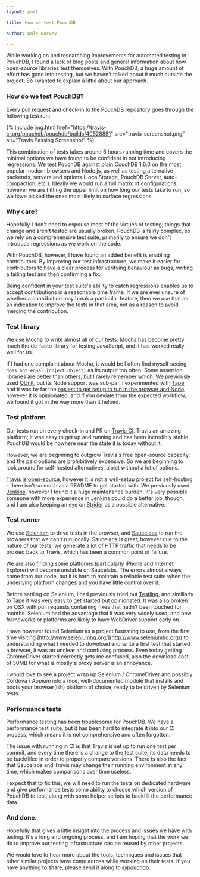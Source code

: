 ```yaml
---
layout: post

title: How we test PouchDB

author: Dale Harvey

---
```


While working on and researching improvements for automated testing in PouchDB, I found a lack of blog posts and general information about how open-source libraries test themselves. With PouchDB, a huge amount of effort has gone into testing, but we haven't talked about it much outside the project. So I wanted to explain a little about our approach.

### How do we test PouchDB?

Every pull request and check-in to the PouchDB repository goes through the following test run:

{% include img.html href="https://travis-ci.org/pouchdb/pouchdb/builds/40528881" src="travis-screenshot.png" alt="Travis Passing Screenshot" %}

This combination of tests takes around 6 hours running time and covers the minimal options we have found to be confident in not introducing regressions. We test PouchDB against plain CouchDB 1.6.0 on the most popular modern browsers and Node.js, as well as testing alternative backends, servers and options (LocalStorage, PouchDB Server, auto-compaction, etc.). Ideally we would run a full matrix of configurations, however we are hitting the upper limit on how long our tests take to run, so we have picked the ones most likely to surface regressions.

### Why care?

Hopefully I don't need to espouse most of the virtues of testing; things that change and aren't tested are usually broken. PouchDB is fairly complex, so we rely on a comprehensive test suite, primarily to ensure we don't introduce regressions as we work on the code.

With PouchDB, however, I have found an added benefit is enabling contributors. By improving our test infrastructure, we make it easier for contributors to have a clear process for verifying behaviour as bugs, writing a failing test and then confirming a fix.

Being confident in your test suite's ability to catch regressions enables us to accept contributions in a reasonable time frame. If we are ever unsure of whether a contribution may break a particular feature, then we use that as an indication to improve the tests in that area, not as a reason to avoid merging the contribution.

### Test library

We use [Mocha](http://mochajs.org/) to write almost all of our tests. Mocha has become pretty much the de-facto library for testing JavaScript, and it has worked really well for us.

If I had one complaint about Mocha, it would be I often find myself seeing `does not equal [object Object]` as its output too often. Some assertion libraries are better than others, but I rarely remember which. We previously used [QUnit](http://qunitjs.com/), but its Node support was sub-par. I experimented with [Tape](https://www.npmjs.org/package/tape) and it was by far the [easiest to get setup to run in the browser and Node](http://substack.net/how_I_write_tests_for_node_and_the_browser), however it is opinionated, and if you deviate from the expected workflow, we found it got in the way more than it helped.

### Test platform

Our tests run on every check-in and PR on [Travis CI](travis-ci.org). Travis an amazing platform; it was easy to get up and running and has been incredibly stable. PouchDB would be nowhere near the state it is today without it.

However, we are beginning to outgrow Travis's free open-source capacity, and the paid options are prohibitively expensive. So we are beginning to look around for self-hosted alternatives, albiet without a lot of options.

[Travis is open-source](https://github.com/travis-ci/travis-ci), however it is not a well-setup project for self-hosting &ndash; there isn't so much as a README to get started with. We previously used [Jenkins](http://jenkins-ci.org/), however I found it a huge maintenance burden. It's very possible someone with more experience in Jenkins could do a better job, though, and I am also keeping an eye on [Strider](http://stridercd.com/) as a possible alternative.

### Test runner

We use [Selenium](http://www.seleniumhq.org/) to drive tests in the browser, and [Saucelabs](https://saucelabs.com/) to run the browsers that we can't run locally. Saucelabs is great, however due to the nature of our tests, we generate a lot of HTTP traffic that needs to be proxied back to Travis, which has been a common point of failure.

We are also finding some platforms (particularly iPhone and Internet Explorer) will become unstable on Saucelabs. The errors almost always come from our code, but it is hard to maintain a reliable test suite when the underlying platform changes and you have little control over it.

Before settling on Selenium, I had previously tried out [Testling](https://ci.testling.com/), and similiarly to Tape it was very easy to get started but opinionated. It was also broken on OSX with pull requests containing fixes that hadn't been touched for months. Selenium had the advantage that it was very widely used, and new frameworks or platforms are likely to have WebDriver support early on.

I have however found Selenium as a project fustrating to use, from the first time visiting [http://www.seleniumhq.org/](http://www.seleniumhq.org/) to understanding what I needed to download and write a first test that started a browser, it was an unclear and confusing process. Even today getting ChromeDriver started correctly gets me confused, also the download cost of 30MB for what is mostly a proxy server is an annoyance.

I would love to see a project wrap up Selenium / ChromeDriver and possibly Cordova / Appium into a nice, well-documented module that installs and boots your browser(ish) platform of choice, ready to be driven by Selenium tests.

### Performance tests

Performance testing has been troublesome for PouchDB. We have a performance test suite, but it has been hard to integrate it into our CI process, which means it is not comprehensive and often forgotten.

The issue with running in CI is that Travis is set up to run one test per commit, and every time there is a change to the test suite, its data needs to be backfilled in order to properly compare versions. There is also the fact that Saucelabs and Travis may change their running environment at any time, which makes comparisons over time useless.

I expect that to fix this, we will need to run the tests on dedicated hardware and give performance tests some ability to choose which version of PouchDB to test, along with some helper scripts to backfill the performance data.

### And done.

Hopefully that gives a little insight into the process and issues we have with testing. It's a long and ongoing process, and I am hoping that the work we do to improve our testing infrastructure can be reused by other projects.

We would love to hear more about the tools, techniques and issues that other similar projects have come across while working on their tests. If you have anything to share, please send it along to [@pouchdb](https://twitter.com/pouchdb).
